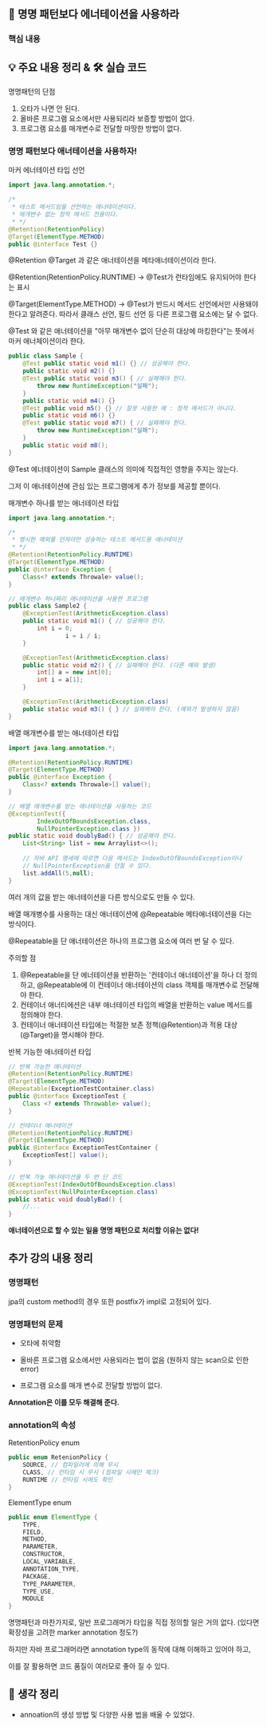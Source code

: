 ## 📖 명명 패턴보다 에너테이션을 사용하라

### 핵심 내용

## 💡 주요 내용 정리 & 🛠️ 실습 코드

명명패턴의 단점

1. 오타가 나면 안 된다.
2. 올바른 프로그램 요소에서만 사용되리라 보증할 방법이 없다.
3. 프로그램 요소를 매개변수로 전달할 마땅한 방법이 없다.

### 명명 패턴보다 애너테이션을 사용하자!

마커 에너테이션 타입 선언
```java
import java.lang.annotation.*;

/*
 * 테스트 메서드임을 선언하는 애너테이션이다.
 * 매개변수 없는 정적 메서드 전용이다.
 * */
@Retention(RetentionPolicy)
@Target(ElementType.METHOD)
public @interface Test {}
```

@Retention @Target 과 같은 애너테이션을 메타애너테이션이라 한다.

@Retention(RetentionPolicy.RUNTIME)
-> @Test가 런타임에도 유지되어야 한다는 표시

@Target(ElementType.METHOD)
-> @Test가 반드시 메서드 선언에서만 사용돼야 한다고 알려준다. 따라서 클래스 선언, 필드 선언 등 다른 프로그램 요소에는 달 수 없다.


@Test 와 같은 애너테이션을 "아무 매개변수 없이 단순히 대상에 마킹한다"는 뜻에서 마커 애너체이션이라 한다.
```java
public class Sample {
    @Test public static void m1() {} // 성공해야 한다.
    public static void m2() {}
    @Test public static void m3() { // 실패해야 한다.
        throw new RuntimeException("실패");
    }
    public static void m4() {}
    @Test public void m5() {} // 잘못 사용한 예 : 정적 메서드가 아니다.
    public static void m6() {}
    @Test public static void m7() { // 실패해야 한다.
        throw new RuntimeException("실패");
    }
    public static void m8();
}
```

@Test 에너테이션이 Sample 클래스의 의미에 직접적인 영향을 주지는 않는다.

그저 이 애너테이션에 관심 있는 프로그램에게 추가 정보를 제공할 뿐이다.

매개변수 하나를 받는 애너테이션 타입
```java
import java.lang.annotation.*;

/*
 * 명시한 예외를 던져야만 성송하는 테스트 메서드용 애너테이션 
 * */
@Retention(RetentionPolicy.RUNTIME)
@Target(ElementType.METHOD)
public @interface Exception {
    Class<? extends Throwale> value();
}

// 매개변수 하나짜리 애너테이션을 사용한 프로그램
public class Sample2 {
    @ExceptionTest(ArithmeticException.class)
    public static void m1() { // 성공해야 한다.
        int i = 0;
                i = i / i;
    }

    @ExceptionTest(ArithmeticException.class)
    public static void m2() { // 실패해야 한다. (다른 예외 발생)
        int[] a = new int[0];
        int i = a[1];
    }

    @ExceptionTest(ArithmeticException.class)
    public static void m3() { } // 실패해야 한다. (예외가 발생하지 않음)
}
```

배열 매개변수를 받는 애너테이션 타입
```java
import java.lang.annotation.*;

@Retention(RetentionPolicy.RUNTIME)
@Target(ElementType.METHOD)
public @interface Exception {
    Class<? extends Throwale>[] value();
}

// 배열 매개변수를 받는 애너테이션을 사용하는 코드
@ExceptionTest({
        IndexOutOfBoundsException.class,
        NullPointerException.class })
public static void doublyBad() { // 성공해야 한다.
    List<String> list = new Arraylist<>();
    
    // 자바 API 명세에 따르면 다음 메서드는 IndexOutOfBoundsException이나
    // NullPointerException을 던질 수 있다.
    list.addAll(5,null);
}
```

여러 개의 값을 받는 애너테이션을 다른 방식으로도 만들 수 있다.

배열 매개병수를 사용하는 대신 애너테이션에 @Repeatable 메타애너테이션을 다는 방식이다.

@Repeatable을 단 애너테이션은 하나의 프로그램 요소에 여러 번 달 수 있다.

주의할 점

1. @Repeatable을 단 에너테이션을 반환하는 '컨테이너 애너테이션'을 하나 더 정의하고, @Repeatable에 이 컨테이너 애너테이션의 class 객체를 매개변수로 전달해야 한다.
2. 컨테이너 애너티에션은 내부 애너테이션 타입의 배열을 반환하는 value 메서드를 정의해야 한다.
3. 컨테이너 애너테이션 타입에는 적절한 보존 정책(@Retention)과 적용 대상(@Target)을 명시해야 한다.

반복 가능한 애너테이션 타입
```java
// 반복 가능한 애너테이션
@Retention(RetentionPolicy.RUNTIME)
@Target(ElementType.METHOD)
@Repeatable(ExceptionTestContainer.class)
public @interface ExceptionTest {
    Class <? extends Throwable> value();
}

// 컨테이너 애너테이션
@Retention(RetentionPolicy.RUNTIME)
@Target(ElementType.METHOD)
public @interface ExceptionTestContainer {
    ExceptionTest[] value();
}

// 반복 가능 애너테이션을 두 번 단 코드
@ExceptionTest(IndexOutOfBoundsException.class)
@ExceptionTest(NullPointerException.class)
public static void doublyBad() { 
    //... 
}
```

**애너테이션으로 할 수 있는 일을 명명 패턴으로 처리할 이유는 없다!**


## 추가 강의 내용 정리

### 명명패턴

jpa의 custom method의 경우 또한 postfix가 impl로 고정되어 있다.

### 명명패턴의 문제

- 오타에 취약함

- 올바른 프로그램 요소에서만 사용되라는 법이 없음 (원하지 않는 scan으로 인한 error)

- 프로그램 요소를 매개 변수로 전달할 방법이 없다.

**Annotation은 이를 모두 해결해 준다.**

### annotation의 속성

RetentionPolicy enum
```java
public enum RetenionPolicy {
    SOURCE, // 컴파일러에 의해 무시
    CLASS, // 런타임 시 무시 (컴파일 시에만 체크)
    RUNTIME // 런타임 시에도 확인
}
```

ElementType enum
```java
public enum ElementType {
    TYPE,
    FIELD,
    METHOD,
    PARAMETER,
    CONSTRUCTOR,
    LOCAL_VARIABLE,
    ANNOTATION_TYPE,
    PACKAGE,
    TYPE_PARAMETER,
    TYPE_USE,
    MODULE
}
```


명명패턴과 마찬가지로, 일반 프로그래머가 타입을 직접 정의할 일은 거의 없다.
(있다면 확장성을 고려한 marker annotation 정도?)

하지만 자바 프로그래머라면 annotation type의 동작에 대해 이해하고 있어야 하고,

이를 잘 활용하면 코드 품질이 여러모로 좋아 질 수 있다.


## 🤔 생각 정리
- annoation의 생성 방법 및 다양한 사용 법을 배울 수 있었다.
